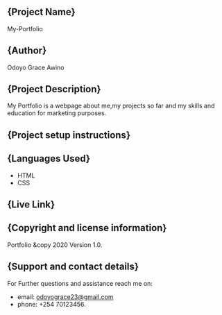 ## {Project Name}
My-Portfolio

## {Author}
Odoyo Grace Awino

## {Project Description}
My Portfolio is a webpage about me,my projects so far and my skills and education for marketing purposes.

## {Project setup instructions}

## {Languages Used}
* HTML
* CSS

## {Live Link}


## {Copyright and license information}
Portfolio &copy 2020 Version 1.0.

## {Support and contact details}
For Further questions and assistance reach me on:
* email: odoyograce23@gmail.com
* phone: +254 70123456.


